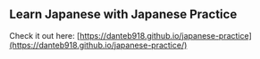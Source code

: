 ## Learn Japanese with Japanese Practice

Check it out here: [https://danteb918.github.io/japanese-practice](https://danteb918.github.io/japanese-practice/)

